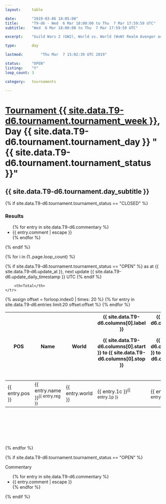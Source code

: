 ```yaml
---
layout: 	table

date: 		"2019-03-06 18:05:00"
title: 		"T9-d6 - Wed  6 Mar 18:00:00 to Thu  7 Mar 17:59:59 UTC"
subtitle: 	"Wed  6 Mar 18:00:00 to Thu  7 Mar 17:59:59 UTC"

excerpt:    "Guild Wars 2 (GW2), World vs. World (WvW) Realm Avenger achivement Tournament. \"Every Kill Counts\""

type:       day

lastmod: 		"Thu Mar  7 15:02:39 UTC 2019"

status:     "OPEN"
listing:    "Y"
loop_count: 3

category: 	tournaments

---
```

<div class="table_header">
    <h1><a href="{{ site.data.T9-d6.tournament.week_url }}">Tournament {{ site.data.T9-d6.tournament.tournament_week }}</a>, Day {{ site.data.T9-d6.tournament.tournament_day }} "{{ site.data.T9-d6.tournament.tournament_status }}"</h1>
    <h2>{{ site.data.T9-d6.tournament.day_subtitle }}</h2> 
</div>

{% if site.data.T9-d6.tournament.tournament_status == "CLOSED" %} 
<div class="commentary">
  <h3>Results</h3>
  <ul>
    {% for entry in site.data.T9-d6.commentary %}
    <li class="commentary_list">{{ entry.comment | escape }}</li>
    {% endfor %}
  </ul>
</div>
{% endif %}


{% for i in (1..page.loop_count) %}

{% if site.data.T9-d6.tournament.tournament_status == "OPEN" %} 
<span class="table_nextupdate">as at {{ site.data.T9-d6.update_at }}, next update {{ site.data.T9-d6.update_daily_timestamp }} UTC</span> 
{% endif %}

<table class="day_table">
  <colgroup>
    <col style="width:18px">
    <col style="width:55px">
    <col style="width:55px">
    <col style="width:12px">
    <col style="width:12px">
    <col style="width:12px">
    <col style="width:12px">
    <col style="width:12px">
    <col style="width:12px">
    <col style="width:12px">
    <col style="width:12px">
    <col style="width:12px">
    <col style="width:12px">
    <col style="width:12px">
    <col style="width:12px">
    <col style="width:12px">
    <col style="width:12px">
    <col style="width:12px">
    <col style="width:12px">
    <col style="width:12px">
    <col style="width:12px">
    <col style="width:12px">
    <col style="width:12px">
    <col style="width:12px">
    <col style="width:12px">
    <col style="width:12px">
    <col style="width:12px">
    <col style="width:18px">
  </colgroup>  
  <thead>
    <tr>
        <th>POS</th>
        <th class="AlignLeft">Name</th>
        <th class="AlignLeft">World</th>

<th><div class="label">{{ site.data.T9-d6.columns[0].label }}<p class="onhover">{{ site.data.T9-d6.columns[0].start }} to {{ site.data.T9-d6.columns[0].stop }}</p></div>​</th>
<th><div class="label">{{ site.data.T9-d6.columns[1].label }}<p class="onhover">{{ site.data.T9-d6.columns[1].start }} to {{ site.data.T9-d6.columns[1].stop }}</p></div>​</th>
<th><div class="label">{{ site.data.T9-d6.columns[2].label }}<p class="onhover">{{ site.data.T9-d6.columns[2].start }} to {{ site.data.T9-d6.columns[2].stop }}</p></div>​</th>
<th><div class="label">{{ site.data.T9-d6.columns[3].label }}<p class="onhover">{{ site.data.T9-d6.columns[3].start }} to {{ site.data.T9-d6.columns[3].stop }}</p></div>​</th>
<th><div class="label">{{ site.data.T9-d6.columns[4].label }}<p class="onhover">{{ site.data.T9-d6.columns[4].start }} to {{ site.data.T9-d6.columns[4].stop }}</p></div>​</th>
<th><div class="label">{{ site.data.T9-d6.columns[5].label }}<p class="onhover">{{ site.data.T9-d6.columns[5].start }} to {{ site.data.T9-d6.columns[5].stop }}</p></div>​</th>
<th><div class="label">{{ site.data.T9-d6.columns[6].label }}<p class="onhover">{{ site.data.T9-d6.columns[6].start }} to {{ site.data.T9-d6.columns[6].stop }}</p></div>​</th>
<th><div class="label">{{ site.data.T9-d6.columns[7].label }}<p class="onhover">{{ site.data.T9-d6.columns[7].start }} to {{ site.data.T9-d6.columns[7].stop }}</p></div>​</th>
<th><div class="label">{{ site.data.T9-d6.columns[8].label }}<p class="onhover">{{ site.data.T9-d6.columns[8].start }} to {{ site.data.T9-d6.columns[8].stop }}</p></div>​</th>
<th><div class="label">{{ site.data.T9-d6.columns[9].label }}<p class="onhover">{{ site.data.T9-d6.columns[9].start }} to {{ site.data.T9-d6.columns[9].stop }}</p></div>​</th>
<th><div class="label">{{ site.data.T9-d6.columns[10].label }}<p class="onhover">{{ site.data.T9-d6.columns[10].start }} to {{ site.data.T9-d6.columns[10].stop }}</p></div>​</th>

<th><div class="label">{{ site.data.T9-d6.columns[11].label }}<p class="onhover">{{ site.data.T9-d6.columns[11].start }} to {{ site.data.T9-d6.columns[11].stop }}</p></div>​</th>
<th><div class="label">{{ site.data.T9-d6.columns[12].label }}<p class="onhover">{{ site.data.T9-d6.columns[12].start }} to {{ site.data.T9-d6.columns[12].stop }}</p></div>​</th>
<th><div class="label">{{ site.data.T9-d6.columns[13].label }}<p class="onhover">{{ site.data.T9-d6.columns[13].start }} to {{ site.data.T9-d6.columns[13].stop }}</p></div>​</th>
<th><div class="label">{{ site.data.T9-d6.columns[14].label }}<p class="onhover">{{ site.data.T9-d6.columns[14].start }} to {{ site.data.T9-d6.columns[14].stop }}</p></div>​</th>
<th><div class="label">{{ site.data.T9-d6.columns[15].label }}<p class="onhover">{{ site.data.T9-d6.columns[15].start }} to {{ site.data.T9-d6.columns[15].stop }}</p></div>​</th>
<th><div class="label">{{ site.data.T9-d6.columns[16].label }}<p class="onhover">{{ site.data.T9-d6.columns[16].start }} to {{ site.data.T9-d6.columns[16].stop }}</p></div>​</th>
<th><div class="label">{{ site.data.T9-d6.columns[17].label }}<p class="onhover">{{ site.data.T9-d6.columns[17].start }} to {{ site.data.T9-d6.columns[17].stop }}</p></div>​</th>
<th><div class="label">{{ site.data.T9-d6.columns[18].label }}<p class="onhover">{{ site.data.T9-d6.columns[18].start }} to {{ site.data.T9-d6.columns[18].stop }}</p></div>​</th>
<th><div class="label">{{ site.data.T9-d6.columns[19].label }}<p class="onhover">{{ site.data.T9-d6.columns[19].start }} to {{ site.data.T9-d6.columns[19].stop }}</p></div>​</th>
<th><div class="label">{{ site.data.T9-d6.columns[20].label }}<p class="onhover">{{ site.data.T9-d6.columns[20].start }} to {{ site.data.T9-d6.columns[20].stop }}</p></div>​</th>

<th><div class="label">{{ site.data.T9-d6.columns[21].label }}<p class="onhover">{{ site.data.T9-d6.columns[21].start }} to {{ site.data.T9-d6.columns[21].stop }}</p></div>​</th>
<th><div class="label">{{ site.data.T9-d6.columns[22].label }}<p class="onhover">{{ site.data.T9-d6.columns[22].start }} to {{ site.data.T9-d6.columns[22].stop }}</p></div>​</th>
<th><div class="label">{{ site.data.T9-d6.columns[23].label }}<p class="onhover">{{ site.data.T9-d6.columns[23].start }} to {{ site.data.T9-d6.columns[23].stop }}</p></div>​</th>

        <th>Total</th>
    </tr>
  </thead>
  {% assign offset = forloop.index0 | times: 20 %}
<tbody>
{% for entry in site.data.T9-d6.entries limit:20 offset:offset %}
  <tr>
    <td class="pl{{ entry.pos }}">{{ entry.pos }}</td>
    <td class="AlignLeft">{{ entry.name }}<sup>{{ entry.reg }}</sup></td>
    <td class="AlignLeft">{{ entry.world }}</td>
    <td class="pl{{ entry.1p }}">{{ entry.1c }}<sup>{{ entry.1p }}</sup></td>
    <td class="pl{{ entry.2p }}">{{ entry.2c }}<sup>{{ entry.2p }}</sup></td>
    <td class="pl{{ entry.3p }}">{{ entry.3c }}<sup>{{ entry.3p }}</sup></td>
    <td class="pl{{ entry.4p }}">{{ entry.4c }}<sup>{{ entry.4p }}</sup></td>
    <td class="pl{{ entry.5p }}">{{ entry.5c }}<sup>{{ entry.5p }}</sup></td>
    <td class="pl{{ entry.6p }}">{{ entry.6c }}<sup>{{ entry.6p }}</sup></td>
    <td class="pl{{ entry.7p }}">{{ entry.7c }}<sup>{{ entry.7p }}</sup></td>
    <td class="pl{{ entry.8p }}">{{ entry.8c }}<sup>{{ entry.8p }}</sup></td>
    <td class="pl{{ entry.9p }}">{{ entry.9c }}<sup>{{ entry.9p }}</sup></td>
    <td class="pl{{ entry.10p }}">{{ entry.10c }}<sup>{{ entry.10p }}</sup></td>
    <td class="pl{{ entry.11p }}">{{ entry.11c }}<sup>{{ entry.11p }}</sup></td>
    <td class="pl{{ entry.12p }}">{{ entry.12c }}<sup>{{ entry.12p }}</sup></td>
    <td class="pl{{ entry.13p }}">{{ entry.13c }}<sup>{{ entry.13p }}</sup></td>
    <td class="pl{{ entry.14p }}">{{ entry.14c }}<sup>{{ entry.14p }}</sup></td>
    <td class="pl{{ entry.15p }}">{{ entry.15c }}<sup>{{ entry.15p }}</sup></td>
    <td class="pl{{ entry.16p }}">{{ entry.16c }}<sup>{{ entry.16p }}</sup></td>
    <td class="pl{{ entry.17p }}">{{ entry.17c }}<sup>{{ entry.17p }}</sup></td>
    <td class="pl{{ entry.18p }}">{{ entry.18c }}<sup>{{ entry.18p }}</sup></td>
    <td class="pl{{ entry.19p }}">{{ entry.19c }}<sup>{{ entry.19p }}</sup></td>
    <td class="pl{{ entry.20p }}">{{ entry.20c }}<sup>{{ entry.20p }}</sup></td>
    <td class="pl{{ entry.21p }}">{{ entry.21c }}<sup>{{ entry.21p }}</sup></td>
    <td class="pl{{ entry.22p }}">{{ entry.22c }}<sup>{{ entry.22p }}</sup></td>
    <td class="pl{{ entry.23p }}">{{ entry.23c }}<sup>{{ entry.23p }}</sup></td>
    <td class="pl{{ entry.24p }}">{{ entry.24c }}<sup>{{ entry.24p }}</sup></td>
    <td>{{ entry.total }}</td>
  </tr>
{% endfor %}  
</tbody>
</table>
<div class="leaderboard">
  <script async src="//pagead2.googlesyndication.com/pagead/js/adsbygoogle.js"></script>
  <!-- 728x90 -->
  <ins class="adsbygoogle"
       style="display:inline-block;width:728px;height:90px"
       data-ad-client="ca-pub-3274917281288240"
       data-ad-slot="3870538733"></ins>
  <script>
  (adsbygoogle = window.adsbygoogle || []).push({});
  </script>    
</div>
<br />
{% endfor %}

{% if site.data.T9-d6.tournament.tournament_status == "OPEN" %} 
<div class="commentary">
  <span class="commentary_title">Commentary</span>
  <ul>
    {% for entry in site.data.T9-d6.commentary %}
    <li class="commentary_list">{{ entry.comment | escape }}</li>
    {% endfor %}
  </ul>
</div>
{% endif %}


